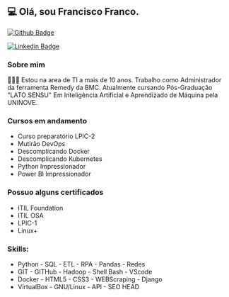 ## 💻 Olá, sou Francisco Franco.

[![Github Badge](https://img.shields.io/badge/-Github-000?style=flat-square&logo=Github&logoColor=white&link=https://github.com/FF-77)](https://github.com/FF-77)

[![Linkedin Badge](https://img.shields.io/badge/-LinkedIn-blue?style=flat-square&logo=Linkedin&logoColor=white&link=https://www.linkedin.com/in/francisco-franco-lp/)](https://www.linkedin.com/in/francisco-franco-lp/)


### Sobre mim

👨🏼‍🏫 Estou na area de TI a mais de 10 anos. Trabalho como Administrador da ferramenta Remedy da BMC.
Atualmente cursando Pós-Graduação "LATO SENSU" Em Inteligência Artificial e Aprendizado de Máquina pela UNINOVE.

### Cursos em andamento
- Curso preparatório LPIC-2
- Mutirão DevOps
- Descomplicando Docker
- Descomplicando Kubernetes
- Python Impressionador
- Power BI Impressionador


### Possuo alguns certificados

- ITIL Foundation 
- ITIL OSA 
- LPIC-1 
- Linux+


### Skills:

- Python     - SQL       - ETL    - RPA - Pandas - Redes
- GIT        - GITHub    - Hadoop - Shell Bash   - VScode 
- Docker     - HTML5     - CSS3   - WEBScraping  - Django 
- VirtualBox - GNU/Linux - API    - SEO HEAD
